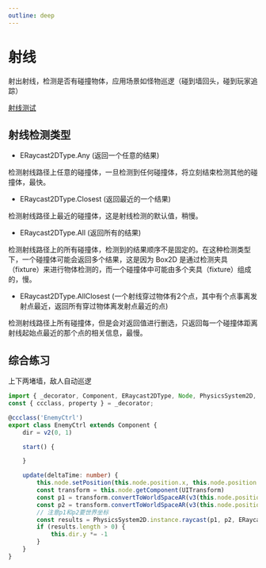 ```yaml
---
outline: deep
---
```


# 射线

射出射线，检测是否有碰撞物体，应用场景如怪物巡逻（碰到墙回头，碰到玩家追踪）

[射线测试](https://docs.cocos.com/creator/manual/zh/physics-2d/physics-2d-system.html#%E5%B0%84%E7%BA%BF%E6%B5%8B%E8%AF%95)

## 射线检测类型

- ERaycast2DType.Any (返回一个任意的结果)

检测射线路径上任意的碰撞体，一旦检测到任何碰撞体，将立刻结束检测其他的碰撞体，最快。

- ERaycast2DType.Closest (返回最近的一个结果)

检测射线路径上最近的碰撞体，这是射线检测的默认值，稍慢。

- ERaycast2DType.All (返回所有的结果)

检测射线路径上的所有碰撞体，检测到的结果顺序不是固定的。在这种检测类型下，一个碰撞体可能会返回多个结果，这是因为 Box2D 是通过检测夹具（fixture）来进行物体检测的，而一个碰撞体中可能由多个夹具（fixture）组成的，慢。

- ERaycast2DType.AllClosest (一个射线穿过物体有2个点，其中有个点事离发射点最近，返回所有穿过物体离发射点最近的点)

检测射线路径上所有碰撞体，但是会对返回值进行删选，只返回每一个碰撞体距离射线起始点最近的那个点的相关信息，最慢。


## 综合练习

上下两堵墙，敌人自动巡逻

```ts
import { _decorator, Component, ERaycast2DType, Node, PhysicsSystem2D, UITransform, v2, v3 } from 'cc';
const { ccclass, property } = _decorator;

@ccclass('EnemyCtrl')
export class EnemyCtrl extends Component {
    dir = v2(0, 1)

    start() {

    }

    update(deltaTime: number) {
        this.node.setPosition(this.node.position.x, this.node.position.y + this.dir.y * 100 * deltaTime)
        const transform = this.node.getComponent(UITransform)
        const p1 = transform.convertToWorldSpaceAR(v3(this.node.position.x, this.node.position.y))
        const p2 = transform.convertToWorldSpaceAR(v3(this.node.position.x, this.node.position.y + this.dir.y * 100))
        // 注意p1和p2要世界坐标
        const results = PhysicsSystem2D.instance.raycast(p1, p2, ERaycast2DType.Closest);
        if (results.length > 0) {
            this.dir.y *= -1
        }
    }
}
```
